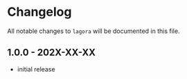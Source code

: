 # Changelog

All notable changes to `lagora` will be documented in this file.

## 1.0.0 - 202X-XX-XX

- initial release
